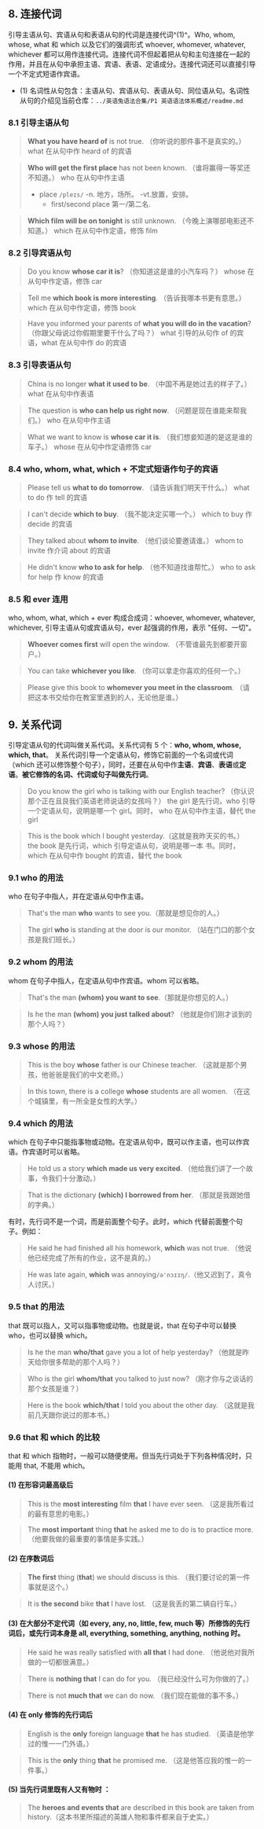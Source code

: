 ## 8. 连接代词
引导主语从句、宾语从句和表语从句的代词是连接代词^(1)^。Who, whom, whose, what 和 which 以及它们的强调形式 whoever, whomever, whatever, whichever 都可以用作连接代词。连接代词不但起着把从句和主句连接在一起的作用，并且在从句中承担主语、宾语、表语、定语成分。连接代词还可以直接引导一个不定式短语作宾语。
- (1) 名词性从句包含：主语从句、宾语从句、表语从句、同位语从句。名词性从句的介绍见当前仓库：`../英语兔语法合集/P1 英语语法体系概述/readme.md` 

### 8.1 引导主语从句
> **What you have heard of** is not true. （你听说的那件事不是真实的。） what 在从句中作 heard of 的宾语

> **Who will get the first place** has not been known. （谁将赢得一等奖还不知道。） who 在从句中作主语
> 
> - place `/pleɪs/` -n. 地方，场所。 -vt.放置，安排。
>   + first/second place 第一/第二名.

> **Which film will be on tonight** is still unknown. （今晚上演哪部电影还不知道。） which 在从句中作定语，修饰 film

### 8.2 引导宾语从句
> Do you know **whose car it is**? （你知道这是谁的小汽车吗？） whose 在从句中作定语，修饰 car

> Tell me **which book is more interesting**. （告诉我哪本书更有意思。） which 在从句中作定语，修饰 book

> Have you informed your parents of **what you will do in the vacation**? （你跟父母说过你假期里要干什么了吗？） what 引导的从句作 of 的宾语，what 在从句中作 do 的宾语

### 8.3 引导表语从句
> China is no longer **what it used to be**. （中国不再是她过去的样子了。） what 在从句中作表语

> The question is **who can help us right now**. （问题是现在谁能来帮我们。） who 在从句中作主语

> What we want to know is **whose car it is**. （我们想妾知道的是这是谁的车子。） whose 在从句中作定语修饰 car

### 8.4 who, whom, what, which + 不定式短语作句子的宾语
> Please tell us **what to do tomorrow**. （请告诉我们明天干什么。） what to do 作 tell 的宾语

> I can't decide **which to buy**. （我不能决定买哪一个。） which to buy 作 decide 的宾语

> They talked about **whom to invite**. （他们谈论要邀请谁。） whom to invite 作介词 about 的宾语

> He didn't know **who to ask for help**. （他不知道找谁帮忙。） who to ask for help 作 know 的宾语

### 8.5 和 ever 连用
who, whom, what, which + ever 构成合成词：whoever, whomever, whatever, whichever, 引导主语从句或宾语从句，ever 起强调的作用，表示 "任何、一切"。

> **Whoever comes first** will open the window. （不管谁最先到都要开窗户。） 

> You can take **whichever you like**. （你可以拿走你喜欢的任何一个。）

> Please give this book to **whomever you meet in the classroom**. （请把这本书交给你在教室里遇到的人，无论他是谁。）



## 9. 关系代词
引导定语从句的代词叫做关系代词。关系代词有 5 个：**who, whom, whose, which, that**。 关系代词引导一个定语从句，修饰它前面的一个名词或代词（which 还可以修饰整个句子），同时，还要在从句中作**主语**、**宾语**、**表语**或**定语**。**被它修饰的名词、代词或句子叫做先行词**。

> Do you know the girl who is talking with our English teacher? （你认识那个正在且艮我们英语老师说话的女孩吗？） the 
girl 是先行词，who 引导一个定语从句，说明是哪一个 girl。同时， who 在从句中作主语，替代 the girl

> This is the book which I bought yesterday.（这就是我昨天买的书。） the book 是先行词，which 引导定语从句，说明是哪一本
书。同时， which 在从句中作 bought 的宾语，替代 the book


### 9.1 who 的用法
who 在句子中指人，并在定语从句中作主语。
>That's the man **who** wants to see you.（那就是想见你的人。）

> The girl **who** is standing at the door is our monitor. （站在门口的那个女孩是我们班长。）

### 9.2 whom 的用法
whom 在句子中指人，在定语从句中作宾语。whom 可以省略。
> That's the man **(whom) you want to see**.（那就是你想见的人。）

> Is he the man **(whom) you just talked about**? （他就是你们刚才谈到的那个人吗？）

### 9.3 whose 的用法
> This is the boy **whose** father is our Chinese teacher. （这就是那个男孩，他爸爸是我们的中文老师。）

> In this town, there is a college **whose** students are all women. （在这个城镇里，有一所全是女性的大学。）

### 9.4 which 的用法
which 在句子中只能指事物或动物。在定语从句中，既可以作主语，也可以作宾语。作宾语时可以省略。
> He told us a story **which made us very excited**. （他给我们讲了一个故事，令我们十分激动。）

> That is the dictionary **(which) I borrowed from her**. （那就是我跟她借的字典。）

有时，先行词不是一个词，而是前面整个句子。此时，which 代替前面整个句子。例如：

> He said he had finished all his homework, **which** was not true. （他说他已经完成了所有的作业，这不是真的。）

> He was late again, **which** was annoying`/ə'nɔɪɪŋ/`.（他又迟到了，真令人讨厌。）

### 9.5 that 的用法
that 既可以指人，又可以指事物或动物。也就是说，that 在句子中可以替换 who，也可以替换 which。
> Is he the man **who/that** gave you a lot of help yesterday? （他就是昨天给你很多帮助的那个人吗？）

> Who is the girl **whom/that** you talked to just now? （刚才你与之谈话的那个女孩是谁？）

> Here is the book **which/that** I told you about the other day. （这就是我前几天跟你说过的那本书。）

### 9.6 that 和 which 的比较
that 和 which 指物时，一般可以随便使用。但当先行词处于下列各种情况时，只能用 that, 不能用 which。

#### (1) 在形容词最高级后
> This is the **most interesting** film **that** I have ever seen. （这是我所看过的最有意思的电影。）

> The **most important** thing **that** he asked me to do is to practice more. （他要我做的最重要的事情是多实践。）

#### (2) 在序数词后
> **The first** thing (**that**) we should discuss is this. （我们要讨论的第一件事就是这个。）

> It is **the second** bike **that** I have lost. （这是我丢的第二辆自行车。）

#### (3) 在大部分不定代词（如 every, any, no, little, few, much 等）所修饰的先行词后，或先行词本身是 all, everything, something, anything, nothing 时。

> He said he was really satisfied with **all that** I had done. （他说他对我所做的一切都很满意。）

> There is **nothing that** I can do for you. （我已经没什么可为你做的了。）

> There is not **much that** we can do now. （我们现在能做的事不多。）

#### (4) 在 only 修饰的先行词后
> English is the **only** foreign language **that** he has studied. （英语是他学过的惟一一门外语。）

> This is the **only** thing **that** he promised me. （这是他答应我的惟一的一件事。）

#### (5) 当先行词里既有人又有物时 ：
> The **heroes and events that** are described in this book are taken from history.（这本书里所描述的英雄人物和事件都来自于史实。）












